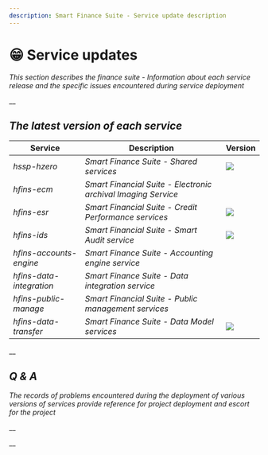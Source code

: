 ```yaml
---
description: Smart Finance Suite - Service update description
---
```


# 😁 Service updates

_This section describes the finance suite - Information about each service release and the specific issues encountered during service deployment_

__

## _The latest version of each service_

| Service                  | Description                                                   | Version                                                                                             |
| ------------------------ | ------------------------------------------------------------- | --------------------------------------------------------------------------------------------------- |
| _hssp-hzero_             | _Smart Finance Suite - Shared services_                       | __![](https://img.shields.io/badge/-1.7.1.BETA.4-brightgreen)__                                     |
| _hfins-ecm_              | _Smart Financial Suite - Electronic archival Imaging Service_ | __<img src="https://img.shields.io/badge/-1.7.1.BETA.2-brightgreen" alt="" data-size="original">__  |
| _hfins-esr_              | _Smart Financial Suite - Credit Performance services_         | __![](https://img.shields.io/badge/-1.7.1.BETA-brightgreen)__                                       |
| _hfins-ids_              | _Smart Financial Suite - Smart Audit service_                 | __![](https://img.shields.io/badge/-1.7.1.BETA.1-brightgreen)__                                     |
| _hfins-accounts-engine_  | _Smart Finance Suite - Accounting engine service_             | __<img src="https://img.shields.io/badge/-1.7.1.BETA.2-brightgreen" alt="" data-size="original">__  |
| _hfins-data-integration_ | _Smart Finance Suite - Data integration service_              | __<img src="https://img.shields.io/badge/-1.7.0.RELEASE-brightgreen" alt="" data-size="original">__ |
| _hfins-public-manage_    | _Smart Financial Suite - Public management services_          | __<img src="https://img.shields.io/badge/-1.7.0.RELEASE-brightgreen" alt="" data-size="original">__ |
| _hfins-data-transfer_    | _Smart Finance Suite - Data Model services_                   | __![](https://img.shields.io/badge/-1.7.1.BETA.1-brightgreen)__                                     |

__

## _Q & A_

_The records of problems encountered during the deployment of various versions of services provide reference for project deployment and escort for the project_

__

__

